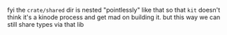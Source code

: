 fyi the `crate/shared` dir is nested "pointlessly" like that so that `kit` doesn't think it's a kinode process and get mad on building it. but this way we can still share types via that lib

